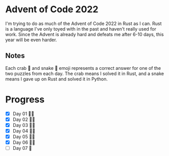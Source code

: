 # Advent of Code 2022

I'm trying to do as much of the Advent of Code 2022 in Rust as I can.
Rust is a language I've only toyed with in the past and haven't really used for work.
Since the Advent is already hard and defeats me after 6-10 days, this year will be even harder.

## Notes
Each crab 🦀 and snake 🐍 emoji represents a correct answer for one of the two puzzles from each day.
The crab means I solved it in Rust, and a snake means I gave up on Rust and solved it in Python.

# Progress
- [x] Day 01 🦀🦀
- [x] Day 02 🦀🦀
- [x] Day 03 🦀🦀
- [x] Day 04 🦀🦀
- [x] Day 05 🐍🐍
- [x] Day 06 🦀🦀
- [ ] Day 07 🐍
